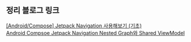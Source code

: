 ## 정리 블로그 링크
[[Android/Compose] Jetpack Navigation 사용해보기 (기초)](https://velog.io/@kej_ad/AndroidCompose-Jetpack-Navigation-사용해보기)
<br/>
[Android Compsoe Jetpack Navigation Nested Graph와 Shared ViewModel](https://velog.io/@kej_ad/Android-Compsoe-Jetpack-Navigation-Nested-Graph%EC%99%80-Shared-ViewModel)
